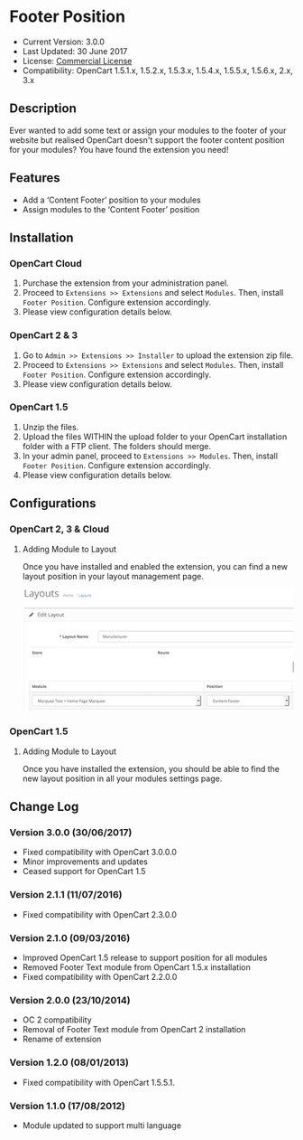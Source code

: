 # Footer Position

* Current Version: 3.0.0
* Last Updated: 30 June 2017
* License: [Commercial License][1]
* Compatibility: OpenCart 1.5.1.x, 1.5.2.x, 1.5.3.x, 1.5.4.x, 1.5.5.x, 1.5.6.x, 2.x, 3.x


[1]: https://www.marketinsg.com/usage-license

## Description

Ever wanted to add some text or assign your modules to the footer of your website but realised OpenCart doesn't support the footer content position for your modules? You have found the extension you need!

## Features

* Add a ‘Content Footer’ position to your modules
* Assign modules to the ‘Content Footer’ position

## Installation

### OpenCart Cloud

1. Purchase the extension from your administration panel.
2. Proceed to `Extensions >> Extensions` and select `Modules`. Then, install `Footer Position`. Configure extension accordingly.
3. Please view configuration details below.

### OpenCart 2 & 3

1. Go to `Admin >> Extensions >> Installer` to upload the extension zip file.
2. Proceed to `Extensions >> Extensions` and select `Modules`. Then, install `Footer Position`. Configure extension accordingly.
3. Please view configuration details below.

### OpenCart 1.5

1. Unzip the files.
2. Upload the files WITHIN the upload folder to your OpenCart installation folder with a FTP client. The folders should merge.
3. In your admin panel, proceed to `Extensions >> Modules`. Then, install `Footer Position`. Configure extension accordingly.
4. Please view configuration details below.

## Configurations

### OpenCart 2, 3 & Cloud

1. Adding Module to Layout

	Once you have installed and enabled the extension, you can find a new layout position in your layout management page.

	![Screenshot](images/footer_position/image-1.png)

### OpenCart 1.5

1. Adding Module to Layout

	Once you have installed the extension, you should be able to find the new layout position in all your modules settings page.

## Change Log

### Version 3.0.0 (30/06/2017)
* Fixed compatibility with OpenCart 3.0.0.0
* Minor improvements and updates
* Ceased support for OpenCart 1.5
### Version 2.1.1 (11/07/2016)
* Fixed compatibility with OpenCart 2.3.0.0
### Version 2.1.0 (09/03/2016)
* Improved OpenCart 1.5 release to support position for all modules
* Removed Footer Text module from OpenCart 1.5.x installation
* Fixed compatibility with OpenCart 2.2.0.0
### Version 2.0.0 (23/10/2014)
* OC 2 compatibility
* Removal of Footer Text module from OpenCart 2 installation
* Rename of extension
### Version 1.2.0 (08/01/2013)
* Fixed compatibility with OpenCart 1.5.5.1.
### Version 1.1.0 (17/08/2012)
* Module updated to support multi language 